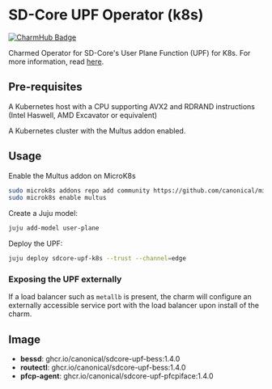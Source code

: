 # SD-Core UPF Operator (k8s)
[![CharmHub Badge](https://charmhub.io/sdcore-upf-k8s/badge.svg)](https://charmhub.io/sdcore-upf-k8s)

Charmed Operator for SD-Core's User Plane Function (UPF) for K8s. For more information, read [here](https://github.com/omec-project/upf).

## Pre-requisites

A Kubernetes host with a CPU supporting AVX2 and RDRAND instructions (Intel Haswell, AMD Excavator or equivalent)

A Kubernetes cluster with the Multus addon enabled.

## Usage

Enable the Multus addon on MicroK8s

```bash
sudo microk8s addons repo add community https://github.com/canonical/microk8s-community-addons --reference feat/strict-fix-multus
sudo microk8s enable multus
```

Create a Juju model:

```bash
juju add-model user-plane
```

Deploy the UPF:

```bash
juju deploy sdcore-upf-k8s --trust --channel=edge
```

### Exposing the UPF externally

If a load balancer such as `metallb` is present, the charm will configure an externally accessible
service port with the load balancer upon install of the charm.

## Image

- **bessd**: ghcr.io/canonical/sdcore-upf-bess:1.4.0
- **routectl**: ghcr.io/canonical/sdcore-upf-bess:1.4.0
- **pfcp-agent**: ghcr.io/canonical/sdcore-upf-pfcpiface:1.4.0

